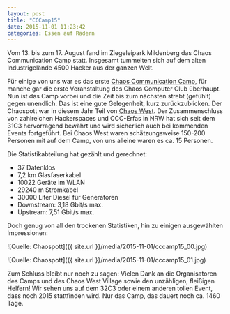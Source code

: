 ```yaml
---
layout: post
title: "CCCamp15"
date: 2015-11-01 11:23:42
categories: Essen auf Rädern
---
```

Vom 13. bis zum 17. August fand im Ziegeleipark Mildenberg das Chaos Communication Camp statt. Insgesamt tummelten sich auf dem alten Industrigelände 4500 Hacker aus der ganzen Welt.

Für einige von uns war es das erste [Chaos Communication Camp](https://events.ccc.de/camp/2015/wiki/Main_Page), für manche gar die erste Veranstaltung des Chaos Computer Club überhaupt. Nun ist das Camp vorbei und die Zeit bis zum nächsten strebt (gefühlt) gegen unendlich. Das ist eine gute Gelegenheit, kurz zurückzublicken. Der Chaospott war in diesem Jahr Teil von [Chaos West](https://chaos-west.de/wiki/). Der Zusammenschluss von zahlreichen Hackerspaces und CCC-Erfas in NRW hat sich seit dem 31C3 hervorragend bewährt und wird sicherlich auch bei kommenden Events fortgeführt. Bei Chaos West waren schätzungsweise 150-200 Personen mit auf dem Camp, von uns alleine waren es ca. 15 Personen.

Die Statistikabteilung hat gezählt und gerechnet:
*  37 Datenklos
*  7,2 km Glasfaserkabel
*  10022 Geräte im WLAN
*  29240 m Stromkabel
*  30000 Liter Diesel für Generatoren
*  Downstream: 3,18 Gbit/s max.
*  Upstream: 7,51 Gbit/s max.

Doch genug von all den trockenen Statistiken, hin zu einigen ausgewählten Impressionen:

![Quelle: Chaospott]({{ site.url }}/media/2015-11-01/cccamp15_00.jpg)

![Quelle: Chaospott]({{ site.url }}/media/2015-11-01/cccamp15_01.jpg)

Zum Schluss bleibt nur noch zu sagen: Vielen Dank an die Organisatoren des Camps und des Chaos West Village sowie den unzähligen, fleißigen Helfern! Wir sehen uns auf dem 32C3 oder einem anderen tollen Event, dass noch 2015 stattfinden wird. Nur das Camp, das dauert noch ca. 1460 Tage.
